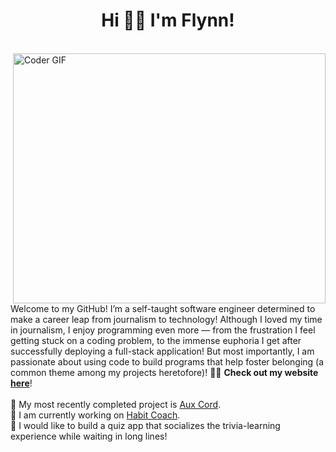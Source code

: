 <h1 align="center">Hi 👋🏽 I'm Flynn!</h1>
<br>
<img alt="Coder GIF" height="400" width="500" align="right" src="https://raw.githubusercontent.com/TheDudeThatCode/TheDudeThatCode/master/Assets/Developer.gif">

Welcome to my GitHub! I’m a self-taught software engineer determined to make a career leap from journalism to technology! Although I loved my time in journalism, I enjoy programming even more — from the frustration I feel getting stuck on a coding problem, to the immense euphoria I get after successfully deploying a full-stack application! But most importantly, I am passionate about using code to build programs that help foster belonging (a common theme among my projects heretofore)! 👨‍💻 <b>Check out my website <a href="https://ftrichardson.github.io/portfolio/">here</a></b>!
<br>
<br>
🎸 My most recently completed project is [Aux Cord](https://aux-cord.onrender.com/).<br>
🌱 I am currently working on [Habit Coach](https://habit-coach.netlify.app/).<br>
🔭 I would like to build a quiz app that socializes the trivia-learning experience while waiting in long lines!


